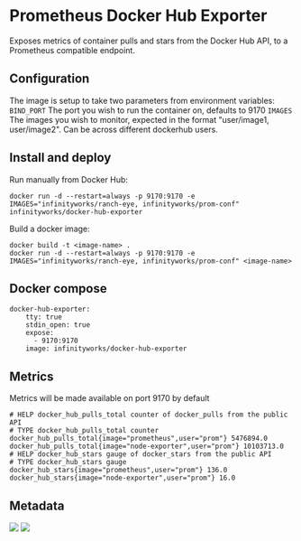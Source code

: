 # Prometheus Docker Hub Exporter

Exposes metrics of container pulls and stars from the Docker Hub API, to a Prometheus compatible endpoint. 

## Configuration

The image is setup to take two parameters from environment variables:
`BIND_PORT` The port you wish to run the container on, defaults to 9170
`IMAGES` The images you wish to monitor, expected in the format "user/image1, user/image2". Can be across different dockerhub users.

## Install and deploy

Run manually from Docker Hub:
```
docker run -d --restart=always -p 9170:9170 -e IMAGES="infinityworks/ranch-eye, infinityworks/prom-conf" infinityworks/docker-hub-exporter
```

Build a docker image:
```
docker build -t <image-name> .
docker run -d --restart=always -p 9170:9170 -e IMAGES="infinityworks/ranch-eye, infinityworks/prom-conf" <image-name>
```

## Docker compose

```
docker-hub-exporter:
    tty: true
    stdin_open: true
    expose:
      - 9170:9170
    image: infinityworks/docker-hub-exporter
```

## Metrics

Metrics will be made available on port 9170 by default

```
# HELP docker_hub_pulls_total counter of docker_pulls from the public API
# TYPE docker_hub_pulls_total counter
docker_hub_pulls_total{image="prometheus",user="prom"} 5476894.0
docker_hub_pulls_total{image="node-exporter",user="prom"} 10103713.0
# HELP docker_hub_stars gauge of docker_stars from the public API
# TYPE docker_hub_stars gauge
docker_hub_stars{image="prometheus",user="prom"} 136.0
docker_hub_stars{image="node-exporter",user="prom"} 16.0
```

## Metadata
[![](https://images.microbadger.com/badges/image/infinityworks/docker-hub-exporter.svg)](http://microbadger.com/images/infinityworks/docker-hub-exporter "Get your own image badge on microbadger.com") [![](https://images.microbadger.com/badges/version/infinityworks/docker-hub-exporter.svg)](http://microbadger.com/images/infinityworks/docker-hub-exporter "Get your own version badge on microbadger.com")
